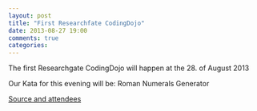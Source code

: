 ```yaml
---
layout: post
title: "First Researchfate CodingDojo"
date: 2013-08-27 19:00
comments: true
categories: 
---
```


The first Researchgate CodingDojo will happen at the 28. of August 2013

Our Kata for this evening will be: Roman Numerals Generator

[Source and attendees][1]

  [1]: https://github.com/researchgate/CodingDojo/tree/master/2013-08-27
